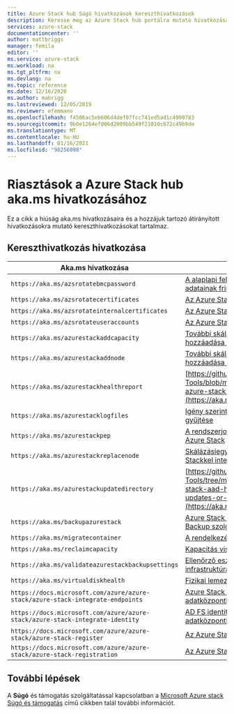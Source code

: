 ```yaml
---
title: Azure Stack hub Súgó hivatkozások kereszthivatkozások
description: Keresse meg az Azure Stack hub portálra mutató hivatkozásait.
services: azure-stack
documentationcenter: ''
author: mattbriggs
manager: femila
editor: ''
ms.service: azure-stack
ms.workload: na
ms.tgt_pltfrm: na
ms.devlang: na
ms.topic: reference
ms.date: 12/16/2020
ms.author: mabrigg
ms.lastreviewed: 12/05/2019
ms.reviewer: efemmano
ms.openlocfilehash: f4506ac5eb606d4def07fcc741ed5ad1c4900783
ms.sourcegitcommit: 9b0e1264ef006d2009bb549f21010c672c49b9de
ms.translationtype: MT
ms.contentlocale: hu-HU
ms.lasthandoff: 01/16/2021
ms.locfileid: "98256098"
---
```

# <a name="alerts-akams-link-reference-for-azure-stack-hub"></a>Riasztások a Azure Stack hub aka.ms hivatkozásához

Ez a cikk a hiúság aka.ms hivatkozásaira és a hozzájuk tartozó átirányított hivatkozásokra mutató kereszthivatkozásokat tartalmaz.

## <a name="link-cross-reference"></a>Kereszthivatkozás hivatkozása

| Aka.ms hivatkozása | Cikk |
| --- | --- |
| `https://aka.ms/azsrotatebmcpassword` | [A alaplapi felügyeleti vezérlő (BMC) hitelesítő adatainak frissítése](../../operator/azure-stack-rotate-secrets.md#update-the-bmc-credential) |
| `https://aka.ms/azsrotatecertificates` | [Az Azure Stack titkos kulcsainak rotálása](../../operator/azure-stack-rotate-secrets.md) |
| `https://aka.ms/azsrotateinternalcertificates` | [Az Azure Stack titkos kulcsainak rotálása](../../operator/azure-stack-rotate-secrets.md) |
| `https://aka.ms/azsrotateuseraccounts` | [Az Azure Stack titkos kulcsainak rotálása](../../operator/azure-stack-rotate-secrets.md) |
| `https://aka.ms/azurestackaddcapacity` | [További skálázásiegység-csomópontok hozzáadása az Azure Stackben](../../operator/azure-stack-add-scale-node.md) |
| `https://aka.ms/azurestackaddnode` | [További skálázásiegység-csomópontok hozzáadása az Azure Stackben](../../operator/azure-stack-add-scale-node.md) |
| `https://aka.ms/azurestackhealthreport` | [https://github.com/Azure/AzureStack-Tools/blob/master/Identity/README.md#retrieve-azure-stack-identity-health-report](https://aka.ms/aa708dy) |
| `https://aka.ms/azurestacklogfiles` | [Igény szerinti Azure Stack diagnosztikai naplók gyűjtése](../../operator/diagnostic-log-collection.md) |
| `https://aka.ms/azurestackpep` | [A rendszerjogosultságú végpont használata Azure Stack](../../operator/azure-stack-privileged-endpoint.md) |
| `https://aka.ms/azurestackreplacenode` | [Skálázásiegység-csomópont cseréje Azure Stackkel integrált rendszeren](../../operator/azure-stack-replace-node.md) |
| `https://aka.ms/azurestackupdatedirectory` | [https://github.com/Azure/AzureStack-Tools/tree/master/Identity#updating-the-azure-stack-aad-home-directory-after-installing-updates-or-new-resource-providers](https://aka.ms/aa700j2) |
| `https://aka.ms/backupazurestack` | [Azure Stack adatok helyreállítása a Infrastructure Backup szolgáltatással](../../operator/azure-stack-backup-infrastructure-backup.md) |
| `https://aka.ms/migratecontainer` | [A rendelkezésre álló terület kezelése](../../operator/azure-stack-manage-storage-shares.md#manage-available-space) |
| `https://aka.ms/reclaimcapacity` | [Kapacitás visszaigénylése](../../operator/azure-stack-manage-storage-accounts.md#reclaim) |
| `https://aka.ms/validateazurestackbackupsettings` | [Ellenőrző eszköz futtatása a hálózati infrastruktúra teszteléséhez](../../operator/azure-stack-diagnostic-test.md#run-validation-tool-to-test-infrastructure-backup-settings) |
| `https://aka.ms/virtualdiskhealth` | [Fizikai lemez cseréje Azure Stack](../../operator/azure-stack-replace-disk.md) |
| `https://docs.microsoft.com/azure/azure-stack/azure-stack-integrate-endpoints` | [Azure Stack szolgáltatások közzététele az adatközpontban](../../operator/azure-stack-integrate-endpoints.md) |
| `https://docs.microsoft.com/azure/azure-stack/azure-stack-integrate-identity` | [AD FS identitás integrálása az Azure Stack adatközpontba](../../operator/azure-stack-integrate-identity.md) |
| `https://docs.microsoft.com/azure/azure-stack/azure-stack-register` | [Az Azure Stack regisztrálása az Azure-ban](../../operator/azure-stack-registration.md) |
| `https://docs.microsoft.com/azure/azure-stack/azure-stack-registration` | [Az Azure Stack regisztrálása az Azure-ban](../../operator/azure-stack-registration.md) |

## <a name="next-steps"></a>További lépések

A **Súgó** és támogatás szolgáltatással kapcsolatban a [Microsoft Azure stack Súgó és támogatás](../../operator/azure-stack-help-and-support-overview.md) című cikkben talál további információt.